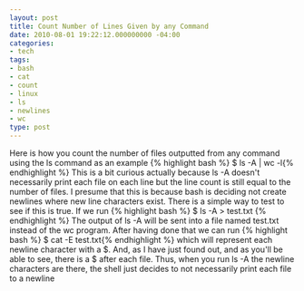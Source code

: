 ```yaml
---
layout: post
title: Count Number of Lines Given by any Command
date: 2010-08-01 19:22:12.000000000 -04:00
categories:
- tech
tags:
- bash
- cat
- count
- linux
- ls
- newlines
- wc
type: post
---
```

Here is how you count the number of files outputted from any command using the ls command as an example
{% highlight bash %} $ ls -A | wc -l{% endhighlight %}
This is a bit curious actually because ls -A doesn't necessarily print each file on each line but the line count is still equal to the number of files. I presume that this is because bash is deciding not create newlines where new line characters exist. 
There is a simple way to test to see if this is true. If we run
{% highlight bash %} $ ls -A > test.txt {% endhighlight %}
The output of ls -A will be sent into a file named test.txt instead of the wc program. After having done that we can run
{% highlight bash %} $ cat -E test.txt{% endhighlight %}
which will represent each newline character with a $. And, as I have just found out, and as you'll be able to see, there is a $ after each file. Thus, when you run ls -A the newline characters are there, the shell just decides to not necessarily print each file to a newline
